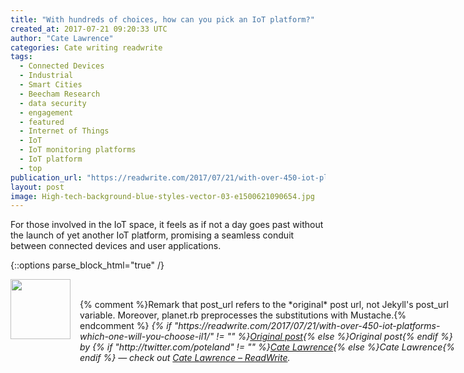 ```yaml
---
title: "With hundreds of choices, how can you pick an IoT platform?"
created_at: 2017-07-21 09:20:33 UTC
author: "Cate Lawrence"
categories: Cate writing readwrite
tags: 
  - Connected Devices
  - Industrial
  - Smart Cities
  - Beecham Research
  - data security
  - engagement
  - featured
  - Internet of Things
  - IoT
  - IoT monitoring platforms
  - IoT platform
  - top
publication_url: "https://readwrite.com/2017/07/21/with-over-450-iot-platforms-which-one-will-you-choose-il1/"
layout: post
image: High-tech-background-blue-styles-vector-03-e1500621090654.jpg
---
```

For those involved in the IoT space, it feels as if not a day goes past without the launch of yet another IoT platform, promising a seamless conduit between connected devices and user applications.


{::options parse_block_html="true" /}
<div class="author">
   <img src="http://www.rss-specifications.com/rss-spec-rss.gif" style="width: 96px; height: 96;">
   <span style="position: absolute; padding: 32px 15px;">{% comment %}Remark that post_url refers to the *original* post url, not Jekyll's post_url variable. Moreover, planet.rb preprocesses the substitutions with Mustache.{% endcomment %}
      <i>{% if "https://readwrite.com/2017/07/21/with-over-450-iot-platforms-which-one-will-you-choose-il1/" != "" %}<a href="https://readwrite.com/2017/07/21/with-over-450-iot-platforms-which-one-will-you-choose-il1/">Original post</a>{% else %}Original post{% endif %} by {% if "http://twitter.com/poteland" != "" %}<a href="http://twitter.com/poteland">Cate Lawrence</a>{% else %}Cate Lawrence{% endif %} &mdash; check out <a href="https://readwrite.com">Cate Lawrence – ReadWrite</a>.</i>
  </span>
</div>
